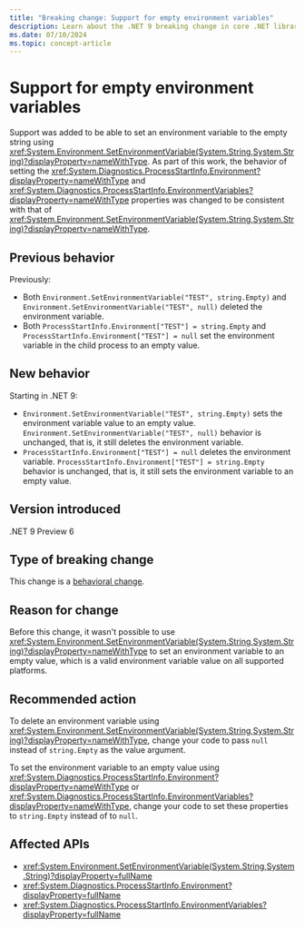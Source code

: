 ```yaml
---
title: "Breaking change: Support for empty environment variables"
description: Learn about the .NET 9 breaking change in core .NET libraries where passing `string.Empty` to `Environment.SetEnvironmentVariable` no longer deletes the environment variable.
ms.date: 07/10/2024
ms.topic: concept-article
---
```

# Support for empty environment variables

Support was added to be able to set an environment variable to the empty string using <xref:System.Environment.SetEnvironmentVariable(System.String,System.String)?displayProperty=nameWithType>. As part of this work, the behavior of setting the <xref:System.Diagnostics.ProcessStartInfo.Environment?displayProperty=nameWithType> and <xref:System.Diagnostics.ProcessStartInfo.EnvironmentVariables?displayProperty=nameWithType> properties was changed to be consistent with that of <xref:System.Environment.SetEnvironmentVariable(System.String,System.String)?displayProperty=nameWithType>.

## Previous behavior

Previously:

- Both `Environment.SetEnvironmentVariable("TEST", string.Empty)` and `Environment.SetEnvironmentVariable("TEST", null)` deleted the environment variable.
- Both `ProcessStartInfo.Environment["TEST"] = string.Empty` and `ProcessStartInfo.Environment["TEST"] = null` set the environment variable in the child process to an empty value.

## New behavior

Starting in .NET 9:

- `Environment.SetEnvironmentVariable("TEST", string.Empty)` sets the environment variable value to an empty value. `Environment.SetEnvironmentVariable("TEST", null)` behavior is unchanged, that is, it still deletes the environment variable.
- `ProcessStartInfo.Environment["TEST"] = null` deletes the environment variable. `ProcessStartInfo.Environment["TEST"] = string.Empty` behavior is unchanged, that is, it still sets the environment variable to an empty value.

## Version introduced

.NET 9 Preview 6

## Type of breaking change

This change is a [behavioral change](../../categories.md#behavioral-change).

## Reason for change

Before this change, it wasn't possible to use <xref:System.Environment.SetEnvironmentVariable(System.String,System.String)?displayProperty=nameWithType> to set an environment variable to an empty value, which is a valid environment variable value on all supported platforms.

## Recommended action

To delete an environment variable using <xref:System.Environment.SetEnvironmentVariable(System.String,System.String)?displayProperty=nameWithType>, change your code to pass `null` instead of `string.Empty` as the value argument.

To set the environment variable to an empty value using <xref:System.Diagnostics.ProcessStartInfo.Environment?displayProperty=nameWithType> or <xref:System.Diagnostics.ProcessStartInfo.EnvironmentVariables?displayProperty=nameWithType>, change your code to set these properties to `string.Empty` instead of to `null`.

## Affected APIs

- <xref:System.Environment.SetEnvironmentVariable(System.String,System.String)?displayProperty=fullName>
- <xref:System.Diagnostics.ProcessStartInfo.Environment?displayProperty=fullName>
- <xref:System.Diagnostics.ProcessStartInfo.EnvironmentVariables?displayProperty=fullName>
